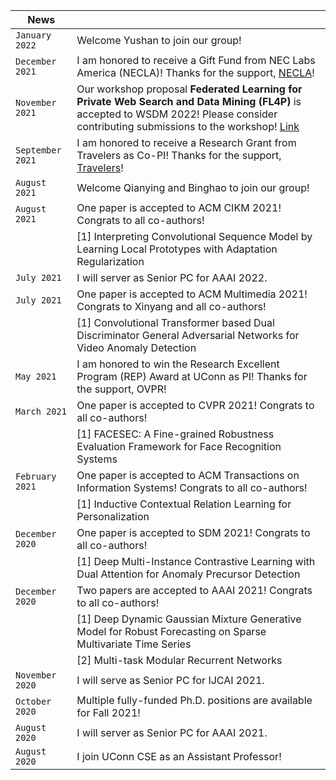 | News            |                                   |
| --------------------| --------------------------------- |
|`January 2022`| Welcome Yushan to join our group!|
|`December 2021`| I am honored to receive a Gift Fund from NEC Labs America (NECLA)! Thanks for the support, [NECLA](https://www.nec-labs.com/)!|
|`November 2021`| Our workshop proposal **Federated Learning for Private Web Search and Data Mining (FL4P)** is accepted to WSDM 2022! Please consider contributing submissions to the workshop! [Link](https://fl4p-wsdm.github.io/)|
| `September 2021` | I am honored to receive a Research Grant from Travelers as Co-PI! Thanks for the support, [Travelers](https://www.travelers.com/)!|
| `August 2021` | Welcome Qianying and Binghao to join our group! |
| `August 2021` | One paper is accepted to ACM CIKM 2021! Congrats to all co-authors! |
|                 | [1] Interpreting Convolutional Sequence Model by Learning Local Prototypes with Adaptation Regularization|
| `July 2021` | I will server as Senior PC for AAAI 2022. |
| `July 2021` | One paper is accepted to ACM Multimedia 2021! Congrats to Xinyang and all co-authors! |
|                 | [1] Convolutional Transformer based Dual Discriminator General Adversarial Networks for Video Anomaly Detection|
| `May 2021`   | I am honored to win the Research Excellent Program (REP) Award at UConn as PI! Thanks for the support, OVPR!|
| `March 2021` | One paper is accepted to CVPR 2021! Congrats to all co-authors!|
|                 | [1] FACESEC: A Fine-grained Robustness Evaluation Framework for Face Recognition Systems|
| `February 2021` | One paper is accepted to ACM Transactions on Information Systems! Congrats to all co-authors!|
|                 | [1] Inductive Contextual Relation Learning for Personalization|
| `December 2020` | One paper is accepted to SDM 2021! Congrats to all co-authors!|
|                 | [1] Deep Multi-Instance Contrastive Learning with Dual Attention for Anomaly Precursor Detection|
| `December 2020` | Two papers are accepted to AAAI 2021! Congrats to all co-authors!|
|                 | [1] Deep Dynamic Gaussian Mixture Generative Model for Robust Forecasting on Sparse Multivariate Time Series |
|                 | [2] Multi-task Modular Recurrent Networks |
| `November 2020` | I will serve as Senior PC for IJCAI 2021.|
| `October 2020`  | Multiple fully-funded Ph.D. positions are available for Fall 2021! |
| `August 2020`   | I will server as Senior PC for AAAI 2021.|
| `August 2020`   | I join UConn CSE as an Assistant Professor!|
